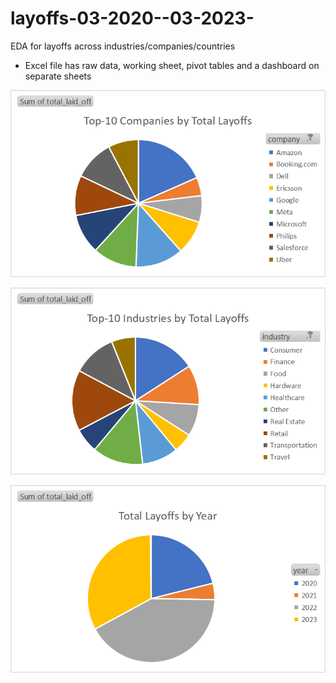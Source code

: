 # layoffs-03-2020--03-2023-
EDA for layoffs across industries/companies/countries

- Excel file has  raw data, working sheet, pivot tables and a dashboard on separate sheets
  
![alt text](https://github.com/JesKh/layoffs-03-2020---03-2023-/blob/main/images/top_10_companies_by_total_layoffs.png)

![alt text](https://github.com/JesKh/layoffs-03-2020---03-2023-/blob/main/images/top_10_industries_by_total_layoffs.png)

![alt text](https://github.com/JesKh/layoffs-03-2020---03-2023-/blob/main/images/total_layoffs_by_year.png)
